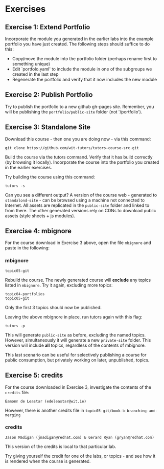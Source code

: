 # Exercises 

## Exercise 1: Extend Portfolio

Incorporate the module you generated in the earlier labs into the example portfolio you have just created. The following steps should suffice to do this:

- Copy/move the module into the portfolio folder (perhaps rename first to something unique)
- Edit `portfolo.yaml' to include the module in one of the subgroups we created in the last step
- Regenerate the portfolio and verify that it now includes the new module

## Exercise 2: Publish Portfolio

Try to publish the portfolio to a new github gh-pages site. Remember, you will be publishing the `portfolio/public-site` folder (not '/portfolio').


## Exercise 3: Standalone Site

Download this course - then one you are doing now - via this command:

~~~
git clone https://github.com/wit-tutors/tutors-course-src.git
~~~

Build the course via the tutors command. Verify that it has build correctly (by browsing it locally). Incorporate the course into the portfolio you created in the earlier exercises.

Try building the course using this command:

~~~
tutors -s
~~~

Can you see a different output? A version of the course web - generated to `standalond-site` - can be browsed using a machine not connected to Internet. All assets are replicated in the `public-site` folder and linked to from there. The other generated versions rely on CDNs to download public assets (style sheets + js modules).


## Exercise 4: mbignore

For the course download in Exercise 3 above, open the file `mbignore` and paste in the following:


### mbignore 

~~~
topic05-git
~~~

Rebuild the course. The newly generated course will **exclude** any topics listed in `mbignore`. Try it again, excluding more topics:

~~~
topic04-portfolios
topic05-git
~~~

Only the first 3 topics should now be published.

Leaving the above mbignore in place, run tutors again with this flag:

~~~
tutors -p
~~~

This will generate `public-site` as before, excluding the named topics. However, simultaneously it will generate a new `private-site` folder. This version will include **all** topics, regardless of the contents of mbignore. 

This last scenario can be useful for selectively publishing a course for public consumption, but privately working on later, unpublished, topics.


## Exercise 5: credits

For the course downloaded in Exercise 3, investigate the contents of the `credits` file:

~~~
Eamonn de Leastar (edeleastar@wit.ie)
~~~

However, there is another credits file in `topic05-git/book-b-branching-and-merging`

### credits

~~~
Jason Madigan (jmadigan@redhat.com) & Gerard Ryan (gryan@redhat.com)
~~~

This version of the credits is local to that particular lab.

Try giving yourself the credit for one of the labs, or topics - and see how it is rendered when the course is generated.



